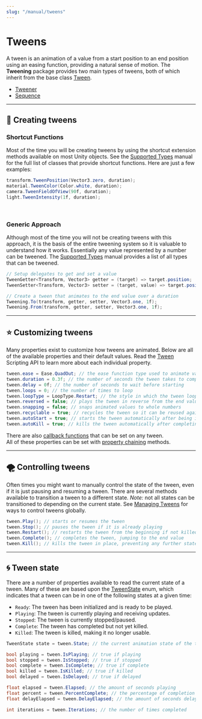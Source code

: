 ```yaml
---
slug: "/manual/tweens"
---
```


# Tweens

A tween is an animation of a value from a start position to an end position using an easing function, providing a natural sense of motion. The **Tweening** package provides two main types of tweens, both of which inherit from the base class [Tween](/api/Zigurous.Tweening/Tween).

- [Tweener](/api/Zigurous.Tweening/Tweener-2)
- [Sequence](/api/Zigurous.Tweening/Sequence)

<hr/>

## 🚀 Creating tweens

### Shortcut Functions

Most of the time you will be creating tweens by using the shortcut extension methods available on most Unity objects. See the [Supported Types](/manual/supported-types) manual for the full list of classes that provide shortcut functions. Here are just a few examples:

```csharp
transform.TweenPosition(Vector3.zero, duration);
material.TweenColor(Color.white, duration);
camera.TweenFieldOfView(90f, duration);
light.TweenIntensity(1f, duration);
```
<br/>

### Generic Approach

Although most of the time you will not be creating tweens with this approach, it is the basis of the entire tweening system so it is valuable to understand how it works. Essentially any value represented by a number can be tweened. The [Supported Types](/manual/supported-types) manual provides a list of all types that can be tweened.

```csharp
// Setup delegates to get and set a value
TweenGetter<Transform, Vector3> getter = (target) => target.position;
TweenSetter<Transform, Vector3> setter = (target, value) => target.position = value;

// Create a tween that animates to the end value over a duration
Tweening.To(transform, getter, setter, Vector3.one, 1f);
Tweening.From(transform, getter, setter, Vector3.one, 1f);
```

<hr/>

## ⭐ Customizing tweens

Many properties exist to customize how tweens are animated. Below are all of the available properties and their default values. Read the [Tween](/api/Zigurous.Tweening/Tween) Scripting API to learn more about each individual property.

```csharp
tween.ease = Ease.QuadOut; // the ease function type used to animate values
tween.duration = 0.3f; // the number of seconds the tween takes to complete
tween.delay = 0f; // the number of seconds to wait before starting
tween.loops = 0; // the number of times to loop
tween.loopType = LoopType.Restart; // the style in which the tween loops
tween.reversed = false; // plays the tween in reverse from the end value to the start value
tween.snapping = false; // snaps animated values to whole numbers
tween.recyclable = true; // recycles the tween so it can be reused again
tween.autoStart = true; // starts the tween automatically after being initialized
tween.autoKill = true; // kills the tween automatically after completing
```

There are also [callback functions](/manual/events) that can be set on any tween.<br/>
All of these properties can be set with [property chaining](/manual/property-chaining) methods.

<hr/>

## 🌪️ Controlling tweens

Often times you might want to manually control the state of the tween, even if it is just pausing and resuming a tween. There are several methods available to transition a tween to a different state. *Note:* not all states can be transitioned to depending on the current state. See [Managing Tweens](/manual/managing-tweens) for ways to control tweens globally.

```csharp
tween.Play(); // starts or resumes the tween
tween.Stop(); // pauses the tween if it is already playing
tween.Restart(); // restarts the tween from the beginning if not killed
tween.Complete(); // completes the tween, jumping to the end value
tween.Kill(); // kills the tween in place, preventing any further state changes
```

<hr/>

## 🌀 Tween state

There are a number of properties available to read the current state of a tween. Many of these are based upon the [TweenState](/api/Zigurous.Tweening/TweenState) enum, which indicates that a tween can be in one of the following states at a given time:

- `Ready`: The tween has been initialized and is ready to be played.
- `Playing`: The tween is currently playing and receiving updates.
- `Stopped`: The tween is currently stopped/paused.
- `Complete`: The tween has completed but not yet killed.
- `Killed`: The tween is killed, making it no longer usable.

```csharp
TweenState state = tween.State; // the current animation state of the tween

bool playing = tween.IsPlaying; // true if playing
bool stopped = tween.IsStopped; // true if stopped
bool complete = tween.IsComplete; // true if complete
bool killed = tween.IsKilled; // true if killed
bool delayed = tween.IsDelayed; // true if delayed

float elapsed = tween.Elapsed; // the amount of seconds playing
float percent = tween.PercentComplete; // the percentage of completion
float delayElapsed = tween.DelayElapsed; // the amount of seconds delayed

int iterations = tween.Iterations; // the number of times completed
```
